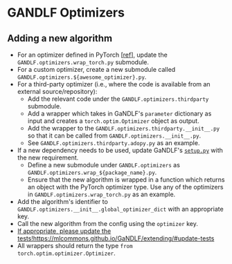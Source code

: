 # GANDLF Optimizers

## Adding a new algorithm

- For an optimizer defined in PyTorch [[ref](https://pytorch.org/docs/stable/optim.html#algorithms)], update the `GANDLF.optimizers.wrap_torch.py` submodule.
- For a custom optimizer, create a new submodule called `GANDLF.optimizers.${awesome_optimizer}.py`.
- For a third-party optimizer (i.e., where the code is available from an external source/repository):
  - Add the relevant code under the `GANDLF.optimizers.thirdparty` submodule. 
  - Add a wrapper which takes in GaNDLF's `parameter` dictionary as input and creates a `torch.optim.Optimizer` object as output.
  - Add the wrapper to the `GANDLF.optimizers.thirdparty.__init__.py` so that it can be called from `GANDLF.optimizers.__init__.py`.
  - See `GANDLF.optimizers.thirdparty.adopy.py` as an example.
- If a new dependency needs to be used, update GaNDLF's [`setup.py`](https://github.com/mlcommons/GaNDLF/blob/master/setup.py) with the new requirement.
  - Define a new submodule under `GANDLF.optimizers` as `GANDLF.optimizers.wrap_${package_name}.py`.
  - Ensure that the new algorithm is wrapped in a function which returns an object with the PyTorch optimizer type. Use any of the optimizers in `GANDLF.optimizers.wrap_torch.py` as an example.
- Add the algorithm's identifier to `GANDLF.optimizers.__init__.global_optimizer_dict` with an appropriate key.
- Call the new algorithm from the config using the `optimizer` key.
- [If appropriate, please update the tests!](https://mlcommons.github.io/GaNDLF/extending/#update-tests)https://mlcommons.github.io/GaNDLF/extending/#update-tests
- All wrappers should return the type `from torch.optim.optimizer.Optimizer`.